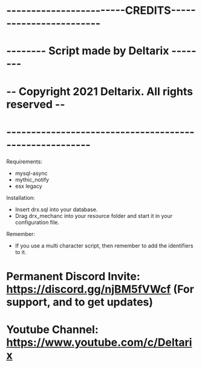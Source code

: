 # ------------------------CREDITS------------------------ #
# --------        Script made by Deltarix        -------- #
# --   Copyright 2021 Deltarix. All rights reserved    -- #
# ------------------------------------------------------- #

Requirements:
- mysql-async
- mythic_notify
- esx legacy

Installation:
- Insert drx.sql into your database.
- Drag drx_mechanc into your resource folder and start it in your configuration file.

Remember:
- If you use a multi character script, then remember to add the identifiers to it.

# Permanent Discord Invite: https://discord.gg/njBM5fVWcf (For support, and to get updates)
# Youtube Channel: https://www.youtube.com/c/Deltarix